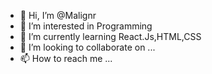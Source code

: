 - 👋 Hi, I’m @Malignr
- 👀 I’m interested in Programming
- 🌱 I’m currently learning React.Js,HTML,CSS
- 💞️ I’m looking to collaborate on ...
- 📫 How to reach me ...

<!---
Malignr/Malignr is a ✨ special ✨ repository because its `README.md` (this file) appears on your GitHub profile.
You can click the Preview link to take a look at your changes.
--->
